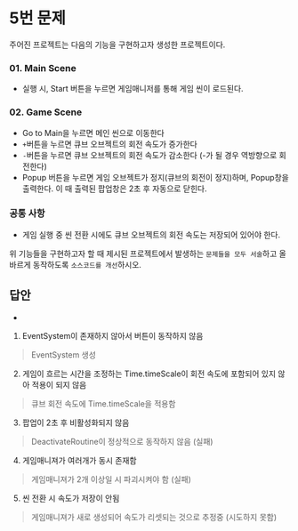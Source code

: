 # 5번 문제

주어진 프로젝트는 다음의 기능을 구현하고자 생성한 프로젝트이다.

### 01. Main Scene
- 실행 시, Start 버튼을 누르면 게임매니저를 통해 게임 씬이 로드된다.

### 02. Game Scene
- Go to Main을 누르면 메인 씬으로 이동한다
- `+`버튼을 누르면 큐브 오브젝트의 회전 속도가 증가한다
- `-`버튼을 누르면 큐브 오브젝트의 회전 속도가 감소한다 (-가 될 경우 역방향으로 회전한다)
- Popup 버튼을 누르면 게임 오브젝트가 정지(큐브의 회전이 정지)하며, Popup창을 출력한다. 이 때 출력된 팝업창은 2초 후 자동으로 닫힌다.

### 공통 사항
- 게임 실행 중 씬 전환 시에도 큐브 오브젝트의 회전 속도는 저장되어 있어야 한다.

위 기능들을 구현하고자 할 때
제시된 프로젝트에서 발생하는 `문제들을 모두 서술`하고 올바르게 동작하도록 `소스코드를 개선`하시오.

## 답안
- 
1. EventSystem이 존재하지 않아서 버튼이 동작하지 않음
> EventSystem 생성
2. 게임이 흐르는 시간을 조정하는 Time.timeScale이 회전 속도에 포함되어 있지 않아 적용이 되지 않음
> 큐브 회전 속도에 Time.timeScale을 적용함
3. 팝업이 2초 후 비활성화되지 않음
> DeactivateRoutine이 정상적으로 동작하지 않음 (실패)
4. 게임매니져가 여러개가 동시 존재함
> 게임매니져가 2개 이상일 시 파괴시켜야 함 (실패)
5. 씬 전환 시 속도가 저장이 안됨
> 게임매니져가 새로 생성되어 속도가 리셋되는 것으로 추정중 (시도하지 못함)